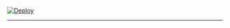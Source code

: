 [![Deploy](https://www.herokucdn.com/deploy/button.svg)](https://dashboard.heroku.com/new?template=https://github.com/mrtosumemon/ROCKY-)

---

